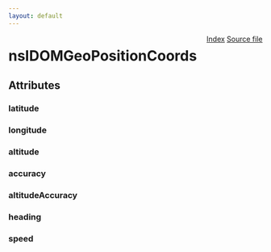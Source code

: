```yaml
---
layout: default
---
```

<div class='links' style='float:right'><a href="../index.html">Index</a>
<a href="http://dxr.mozilla.org/mozilla-central/source/dom/interfaces/geolocation/nsIDOMGeoPositionCoords.idl">Source file</a>
</div>

# nsIDOMGeoPositionCoords #

## Attributes ##

### latitude ###

### longitude ###

### altitude ###

### accuracy ###

### altitudeAccuracy ###

### heading ###

### speed ###
